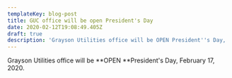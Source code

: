 ```yaml
---
templateKey: blog-post
title: GUC office will be open President's Day
date: 2020-02-12T19:08:49.405Z
draft: true
description: 'Grayson Utilities office will be OPEN President''s Day,  February 17, 2020.'
---
```

Grayson Utilities office will be **OPEN **President's Day,  February 17, 2020.
